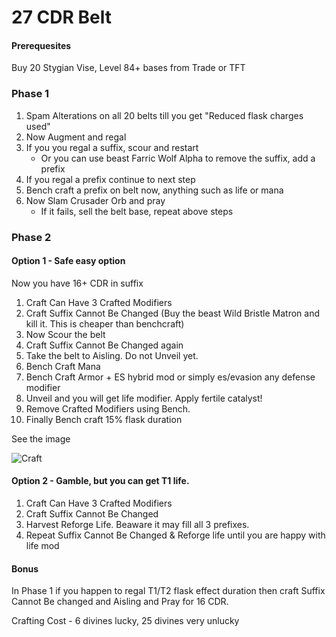 # 27 CDR Belt

#### Prerequesites

Buy 20 Stygian Vise, Level 84+ bases from Trade or TFT

### Phase 1

1. Spam Alterations on all 20 belts till you get "Reduced flask charges used"
2. Now Augment and regal
3. If you you regal a suffix, scour and restart
   - Or you can use beast Farric Wolf Alpha to remove the suffix, add a prefix
4. If you regal a prefix continue to next step
5. Bench craft a prefix on belt now, anything such as life or mana
6. Now Slam Crusader Orb and pray
   - If it fails, sell the belt base, repeat above steps

### Phase 2

#### Option 1 - Safe easy option

Now you have 16+ CDR in suffix

1. Craft Can Have 3 Crafted Modifiers
2. Craft Suffix Cannot Be Changed (Buy the beast Wild Bristle Matron and kill it. This is cheaper than benchcraft)
3. Now Scour the belt
4. Craft Suffix Cannot Be Changed again
5. Take the belt to Aisling. Do not Unveil yet.
6. Bench Craft Mana
7. Bench Craft Armor + ES hybrid mod or simply es/evasion any defense modifier
8. Unveil and you will get life modifier. Apply fertile catalyst!
9. Remove Crafted Modifiers using Bench.
10. Finally Bench craft 15% flask duration

See the image

![Craft](/img/cdr_belt.png)

#### Option 2 - Gamble, but you can get T1 life.

1. Craft Can Have 3 Crafted Modifiers
2. Craft Suffix Cannot Be Changed
3. Harvest Reforge Life. Beaware it may fill all 3 prefixes.
4. Repeat Suffix Cannot Be Changed & Reforge life until you are happy with life mod

#### Bonus

In Phase 1 if you happen to regal T1/T2 flask effect duration then craft Suffix Cannot Be changed and Aisling and Pray for 16 CDR.

Crafting Cost - 6 divines lucky, 25 divines very unlucky
